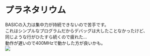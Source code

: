# プラネタリウム
BASICの入力は集中力が持続できないので苦手です。  
これはシンプルなプログラムだからデバッグは大したことなかったけど、  
同じような行がひたすら続くので疲れた…  
動作が遅いので400MHzで動かした方が良いかも。  
[![](https://img.youtube.com/vi/WGikRAQx61A/0.jpg)](https://www.youtube.com/watch?v=WGikRAQx61A)
